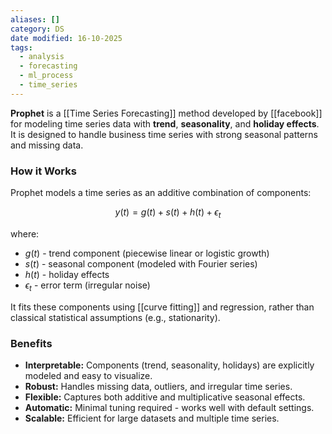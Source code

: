 ```yaml
---
aliases: []
category: DS
date modified: 16-10-2025
tags:
  - analysis
  - forecasting
  - ml_process
  - time_series
---
```

**Prophet** is a [[Time Series Forecasting]] method developed by [[facebook]] for modeling time series data with **trend**, **seasonality**, and **holiday effects**. It is designed to handle business time series with strong seasonal patterns and missing data.

### How it Works

Prophet models a time series as an additive combination of components:

$$y(t) = g(t) + s(t) + h(t) + \epsilon_t$$

where:

* $g(t)$ - trend component (piecewise linear or logistic growth)
* $s(t)$ - seasonal component (modeled with Fourier series)
* $h(t)$ - holiday effects
* $\epsilon_t$ - error term (irregular noise)

It fits these components using [[curve fitting]] and regression, rather than classical statistical assumptions (e.g., stationarity).
### Benefits

* **Interpretable:** Components (trend, seasonality, holidays) are explicitly modeled and easy to visualize.
* **Robust:** Handles missing data, outliers, and irregular time series.
* **Flexible:** Captures both additive and multiplicative seasonal effects.
* **Automatic:** Minimal tuning required - works well with default settings.
* **Scalable:** Efficient for large datasets and multiple time series.
